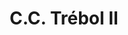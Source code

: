 ---
title: "C.C. Trébol II"
url: /ciudad-guayana-puerto-ordaz/c-c-trebol-ii/
shop: centro comercial
---